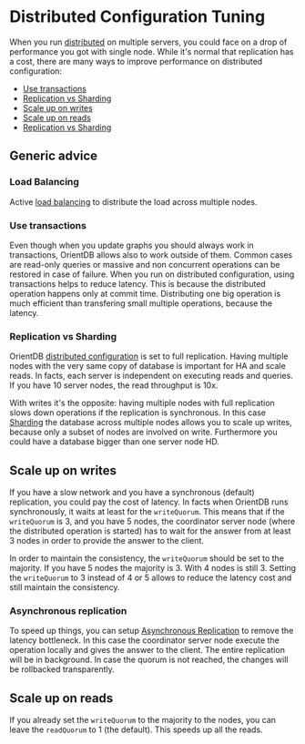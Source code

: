# Distributed Configuration Tuning

When you run [distributed](Distributed-Architecture.md) on multiple servers, you could face on a drop of performance you got with single node. While it's normal that replication has a cost, there are many ways to improve performance on distributed configuration:
- [Use transactions](Distributed-Configuration-Tuning.md#use-transactions)
- [Replication vs Sharding](Distributed-Configuration-Tuning.md#replication-vs-sharding)
- [Scale up on writes](Distributed-Configuration-Tuning.md#scale-up-on-writes)
- [Scale up on reads](Distributed-Configuration-Tuning.md#scale-up-on-reads)
- [Replication vs Sharding](Distributed-Configuration-Tuning.md#replication-vs-sharding)

## Generic advice

### Load Balancing
Active [load balancing](Distributed-Configuration.md#load-balancing) to distribute the load across multiple nodes.

### Use transactions
Even though when you update graphs you should always work in transactions, OrientDB allows also to work outside of them. Common cases are read-only queries or massive and non concurrent operations can be restored in case of failure. When you run on distributed configuration, using transactions helps to reduce latency. This is because the distributed operation happens only at commit time. Distributing one big operation is much efficient than transfering small multiple operations, because the latency.

### Replication vs Sharding
OrientDB [distributed configuration](Distributed-Configuration.md) is set to full replication. Having multiple nodes with the very same copy of database is important for HA and scale reads. In facts, each server is independent on executing reads and queries. If you have 10 server nodes, the read throughput is 10x.

With writes it's the opposite: having multiple nodes with full replication slows down operations if the replication is synchronous. In this case [Sharding](Distributed-Sharding.md) the database across multiple nodes allows you to scale up writes, because only a subset of nodes are involved on write. Furthermore you could have a database bigger than one server node HD.

## Scale up on writes
If you have a slow network and you have a synchronous (default) replication, you could pay the cost of latency. In facts when OrientDB runs synchronously, it waits at least for the `writeQuorum`. This means that if the `writeQuorum` is 3, and you have 5 nodes, the coordinator server node (where the distributed operation is started) has to wait for the answer from at least 3 nodes in order to provide the answer to the client. 

In order to maintain the consistency, the `writeQuorum` should be set to the majority. If you have 5 nodes the majority is 3. With 4 nodes is still 3. Setting the `writeQuorum` to 3 instead of 4 or 5 allows to reduce the latency cost and still maintain the consistency.

### Asynchronous replication
To speed up things, you can setup [Asynchronous Replication](Distributed-Configuration.html#asynchronous-replication-mode) to remove the latency bottleneck. In this case the coordinator server node execute the operation locally and gives the answer to the client. The entire replication will be in background. In case the quorum is not reached, the changes will be rollbacked transparently.

## Scale up on reads
If you already set the `writeQuorum` to the majority to the nodes, you can leave the `readQuorum` to 1 (the default). This speeds up all the reads.
